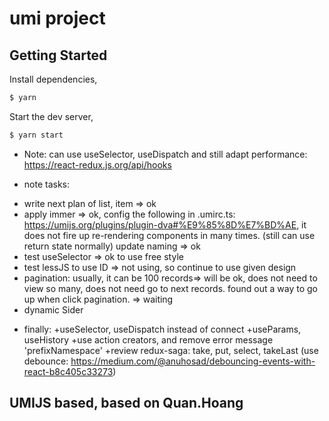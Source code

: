 # umi project

## Getting Started

Install dependencies,

```bash
$ yarn
```

Start the dev server,

```bash
$ yarn start
```
* Note:
can use useSelector, useDispatch and still adapt performance:
https://react-redux.js.org/api/hooks

* note tasks:
+ write next plan of list, item => ok
+ apply immer => ok, config the following in .umirc.ts:  https://umijs.org/plugins/plugin-dva#%E9%85%8D%E7%BD%AE, it does not fire up re-rendering components in many times. (still can use return state normally)
update naming => ok
+ test useSelector => ok to use free style
+ test lessJS to use ID => not using, so continue to use given design
+ pagination: usually, it can be 100 records=> will be ok, does not need to view so many, does not need go to next records. found out a way to go up when click pagination. => waiting
+ dynamic Sider

* finally: 
+useSelector, useDispatch instead of connect
+useParams, useHistory
+use action creators, and remove error message 'prefixNamespace'
+review redux-saga: take, put, select, takeLast (use debounce: https://medium.com/@anuhosad/debouncing-events-with-react-b8c405c33273)

## UMIJS based, based on Quan.Hoang
